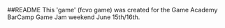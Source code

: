 ##README
This 'game' (fcvo game) was created for the Game Academy BarCamp Game Jam weekend June 15th/16th.